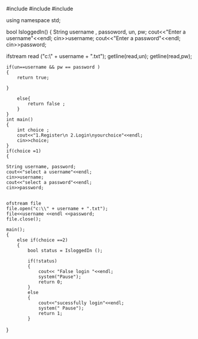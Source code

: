 
#include<iostream>
#include<fstream>
#include<string>
 
using namespace std;

bool IsloggedIn()
{
    String username , passoword, un, pw;
    cout<<"Enter a username"<<endl;
    cin>>username;
    cout<<"Enter a password"<<endl;
    cin>>password;
    
  ifstream read ("c:\\" + username + ".txt");
    getline(read,un);
    getline(read,pw);
    
    if(un==username && pw == password )
    {
        return true;
        
    }
        
        else{
            return false ;
        }
    }
    int main()
    {
        int choice ;
        cout<<"1.Register\n 2.Login\nyourchoice"<<endl;
        cin>>choice;
    }
    if(choice =1)
    {
    
    String username, password;
    cout<<"select a username"<<endl;
    cin>>username;
    cout<<"select a password"<<endl;
    cin>>password;
    
    
    ofstream file
    file.open("c:\\" + username + ".txt");
    file<<username <<endl <<password;
    file.close();
    
    main();
    {
        else if(choice ==2)
        {
            bool status = IsloggedIn ();
            
            if(!status)
            {
                cout<< "False login "<<endl;
                system("Pause");
                return 0;
            }
            else 
            {
                cout<<"sucessfully login"<<endl;
                system(" Pause");
                return 1;
            }

}

